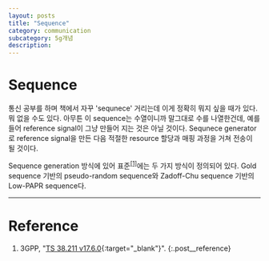 ```yaml
---
layout: posts
title: "Sequence"
category: communication
subcategory: 5g개념
description:
---
```


# Sequence

통신 공부를 하며 책에서 자꾸 'sequnece' 거리는데 이게 정확히 뭐지 싶을 때가 있다. 뭐 없을 수도 있다. 아무튼 이 sequence는 수열이니까 말그대로 수를 나열한건데, 예를 들어 reference signal이 그냥 만들어 지는 것은 아닐 것이다. Sequnece generator로 reference signal을 만든 다음 적절한 resource 할당과 매핑 과정을 거쳐 전송이 될 것이다.

Sequence generation 방식에 있어 표준<sup><a href='#Reference'>[1]</a></sup>에는 두 가지 방식이 정의되어 있다. Gold sequence 기반의 pseudo-random sequence와 Zadoff-Chu sequence 기반의 Low-PAPR sequence다.


---

# <a name="Reference"></a>Reference
1. 3GPP, "[TS 38.211 v17.6.0](https://portal.3gpp.org/desktopmodules/Specifications/SpecificationDetails.aspx?specificationId=3213){:target="_blank"}".
{:.post__reference}